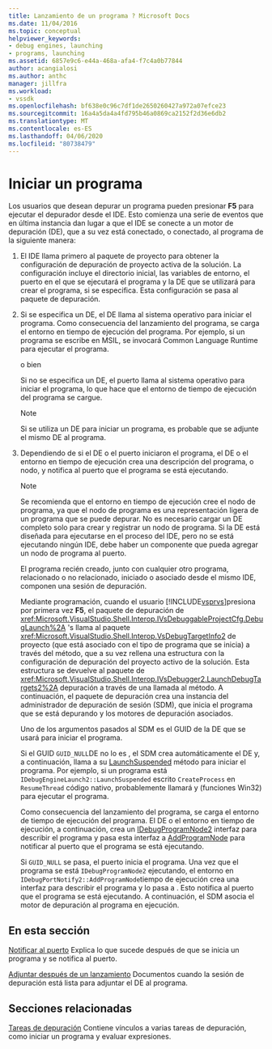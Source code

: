 ```yaml
---
title: Lanzamiento de un programa ? Microsoft Docs
ms.date: 11/04/2016
ms.topic: conceptual
helpviewer_keywords:
- debug engines, launching
- programs, launching
ms.assetid: 6857e9c6-e44a-468a-afa4-f7c4a0b77844
author: acangialosi
ms.author: anthc
manager: jillfra
ms.workload:
- vssdk
ms.openlocfilehash: bf638e0c96c7df1de2650260427a972a07efce23
ms.sourcegitcommit: 16a4a5da4a4fd795b46a0869ca2152f2d36e6db2
ms.translationtype: MT
ms.contentlocale: es-ES
ms.lasthandoff: 04/06/2020
ms.locfileid: "80738479"
---
```

# <a name="launch-a-program"></a>Iniciar un programa
Los usuarios que desean depurar un programa pueden presionar **F5** para ejecutar el depurador desde el IDE. Esto comienza una serie de eventos que en última instancia dan lugar a que el IDE se conecte a un motor de depuración (DE), que a su vez está conectado, o conectado, al programa de la siguiente manera:

1. El IDE llama primero al paquete de proyecto para obtener la configuración de depuración de proyecto activa de la solución. La configuración incluye el directorio inicial, las variables de entorno, el puerto en el que se ejecutará el programa y la DE que se utilizará para crear el programa, si se especifica. Esta configuración se pasa al paquete de depuración.

2. Si se especifica un DE, el DE llama al sistema operativo para iniciar el programa. Como consecuencia del lanzamiento del programa, se carga el entorno en tiempo de ejecución del programa. Por ejemplo, si un programa se escribe en MSIL, se invocará Common Language Runtime para ejecutar el programa.

    o bien

    Si no se especifica un DE, el puerto llama al sistema operativo para iniciar el programa, lo que hace que el entorno de tiempo de ejecución del programa se cargue.

   > [!NOTE]
   > Si se utiliza un DE para iniciar un programa, es probable que se adjunte el mismo DE al programa.

3. Dependiendo de si el DE o el puerto iniciaron el programa, el DE o el entorno en tiempo de ejecución crea una descripción del programa, o nodo, y notifica al puerto que el programa se está ejecutando.

   > [!NOTE]
   > Se recomienda que el entorno en tiempo de ejecución cree el nodo de programa, ya que el nodo de programa es una representación ligera de un programa que se puede depurar. No es necesario cargar un DE completo solo para crear y registrar un nodo de programa. Si la DE está diseñada para ejecutarse en el proceso del IDE, pero no se está ejecutando ningún IDE, debe haber un componente que pueda agregar un nodo de programa al puerto.

   El programa recién creado, junto con cualquier otro programa, relacionado o no relacionado, iniciado o asociado desde el mismo IDE, componen una sesión de depuración.

   Mediante programación, cuando el usuario [!INCLUDE[vsprvs](../../code-quality/includes/vsprvs_md.md)]presiona por primera vez **F5**, el paquete de depuración de <xref:Microsoft.VisualStudio.Shell.Interop.IVsDebuggableProjectCfg.DebugLaunch%2A> 's llama al paquete <xref:Microsoft.VisualStudio.Shell.Interop.VsDebugTargetInfo2> de proyecto (que está asociado con el tipo de programa que se inicia) a través del método, que a su vez rellena una estructura con la configuración de depuración del proyecto activo de la solución. Esta estructura se devuelve al paquete de <xref:Microsoft.VisualStudio.Shell.Interop.IVsDebugger2.LaunchDebugTargets2%2A> depuración a través de una llamada al método. A continuación, el paquete de depuración crea una instancia del administrador de depuración de sesión (SDM), que inicia el programa que se está depurando y los motores de depuración asociados.

   Uno de los argumentos pasados al SDM es el GUID de la DE que se usará para iniciar el programa.

   Si el GUID `GUID_NULL`DE no lo es , el SDM crea automáticamente el DE y, a continuación, llama a su [LaunchSuspended](../../extensibility/debugger/reference/idebugenginelaunch2-launchsuspended.md) método para iniciar el programa. Por ejemplo, si un programa está `IDebugEngineLaunch2::LaunchSuspended` escrito `CreateProcess` en `ResumeThread` código nativo, probablemente llamará y (funciones Win32) para ejecutar el programa.

   Como consecuencia del lanzamiento del programa, se carga el entorno de tiempo de ejecución del programa. El DE o el entorno en tiempo de ejecución, a continuación, crea un [IDebugProgramNode2](../../extensibility/debugger/reference/idebugprogramnode2.md) interfaz para describir el programa y pasa esta interfaz a [AddProgramNode](../../extensibility/debugger/reference/idebugportnotify2-addprogramnode.md) para notificar al puerto que el programa se está ejecutando.

   Si `GUID_NULL` se pasa, el puerto inicia el programa. Una vez que el programa se está `IDebugProgramNode2` ejecutando, el entorno en `IDebugPortNotify2::AddProgramNode`tiempo de ejecución crea una interfaz para describir el programa y lo pasa a . Esto notifica al puerto que el programa se está ejecutando. A continuación, el SDM asocia el motor de depuración al programa en ejecución.

## <a name="in-this-section"></a>En esta sección
 [Notificar al puerto](../../extensibility/debugger/notifying-the-port.md) Explica lo que sucede después de que se inicia un programa y se notifica al puerto.

 [Adjuntar después de un lanzamiento](../../extensibility/debugger/attaching-after-a-launch.md) Documentos cuando la sesión de depuración está lista para adjuntar el DE al programa.

## <a name="related-sections"></a>Secciones relacionadas
 [Tareas de depuración](../../extensibility/debugger/debugging-tasks.md) Contiene vínculos a varias tareas de depuración, como iniciar un programa y evaluar expresiones.
